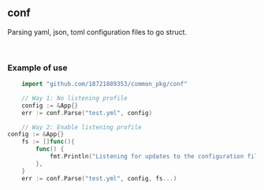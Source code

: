 ## conf

Parsing yaml, json, toml configuration files to go struct.

<br>

### Example of use

```go
    import "github.com/18721889353/common_pkg/conf"

    // Way 1: No listening profile
	config := &App{}
	err := conf.Parse("test.yml", config)

    // Way 2: Enable listening profile
config := &App{}
	fs := []func(){
		func() {
			fmt.Println("Listening for updates to the configuration file")
		},
	}
	err := conf.Parse("test.yml", config, fs...)
```
